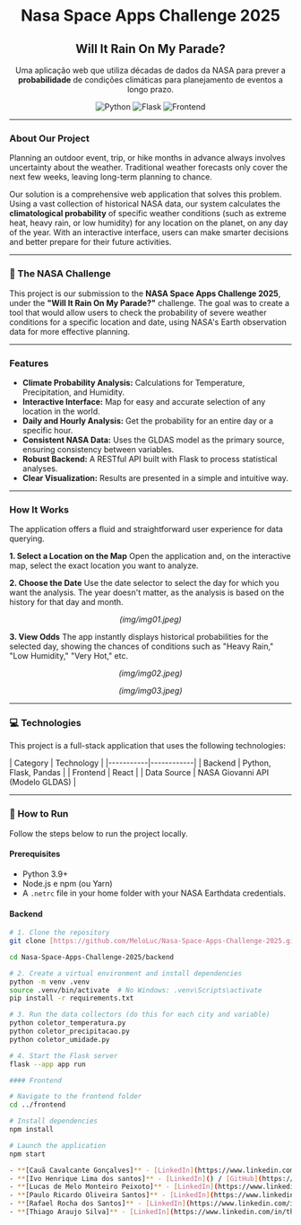 <div align="center">
  <h1>Nasa Space Apps Challenge 2025</h1>
  <h2>Will It Rain On My Parade?</h2>
  <p>Uma aplicação web que utiliza décadas de dados da NASA para prever a <strong>probabilidade</strong> de condições climáticas para planejamento de eventos a longo prazo.</p>

  ![Python](https://img.shields.io/badge/python-3.11-blue.svg)
  ![Flask](https://img.shields.io/badge/flask-3.0-important)
  ![Frontend](https://img.shields.io/badge/frontend-%5BReact%2FVue%5D-green)

</div>

---

###  About Our Project
Planning an outdoor event, trip, or hike months in advance always involves uncertainty about the weather. Traditional weather forecasts only cover the next few weeks, leaving long-term planning to chance.

Our solution is a comprehensive web application that solves this problem. Using a vast collection of historical NASA data, our system calculates the **climatological probability** of specific weather conditions (such as extreme heat, heavy rain, or low humidity) for any location on the planet, on any day of the year. With an interactive interface, users can make smarter decisions and better prepare for their future activities.

---

### 🚀 The NASA Challenge
This project is our submission to the **NASA Space Apps Challenge 2025**, under the **"Will It Rain On My Parade?"** challenge. The goal was to create a tool that would allow users to check the probability of severe weather conditions for a specific location and date, using NASA's Earth observation data for more effective planning.

---

###  Features
- **Climate Probability Analysis:** Calculations for Temperature, Precipitation, and Humidity.
- **Interactive Interface:** Map for easy and accurate selection of any location in the world.
- **Daily and Hourly Analysis:** Get the probability for an entire day or a specific hour.
- **Consistent NASA Data:** Uses the GLDAS model as the primary source, ensuring consistency between variables.
- **Robust Backend:** A RESTful API built with Flask to process statistical analyses.
- **Clear Visualization:** Results are presented in a simple and intuitive way.


---

###  How It Works
The application offers a fluid and straightforward user experience for data querying.

**1. Select a Location on the Map**
Open the application and, on the interactive map, select the exact location you want to analyze.

**2. Choose the Date**
Use the date selector to select the day for which you want the analysis. The year doesn't matter, as the analysis is based on the history for that day and month.

<div align="center">

*(img/img01.jpeg)*

</div>

**3. View Odds**
The app instantly displays historical probabilities for the selected day, showing the chances of conditions such as "Heavy Rain," "Low Humidity," "Very Hot," etc.

<div align="center">

*(img/img02.jpeg)*

</div>

<div align="center">

*(img/img03.jpeg)*

</div>

---

### 💻 Technologies
This project is a full-stack application that uses the following technologies:

| 
Category | Technology |
|-----------|------------|
| Backend   | Python, Flask, Pandas |
| Frontend  | React |
| Data Source | NASA Giovanni API (Modelo GLDAS) |

---

### 🚀 How to Run
Follow the steps below to run the project locally.

#### Prerequisites
- Python 3.9+
- Node.js e npm (ou Yarn)
- A `.netrc` file in your home folder with your NASA Earthdata credentials.

#### Backend
```bash
# 1. Clone the repository
git clone [https://github.com/MeloLuc/Nasa-Space-Apps-Challenge-2025.git](https://github.com/MeloLuc/Nasa-Space-Apps-Challenge-2025.git)

cd Nasa-Space-Apps-Challenge-2025/backend

# 2. Create a virtual environment and install dependencies
python -m venv .venv
source .venv/bin/activate  # No Windows: .venv\Scripts\activate
pip install -r requirements.txt

# 3. Run the data collectors (do this for each city and variable)
python coletor_temperatura.py
python coletor_precipitacao.py
python coletor_umidade.py

# 4. Start the Flask server
flask --app app run

#### Frontend

# Navigate to the frontend folder
cd ../frontend

# Install dependencies
npm install

# Launch the application
npm start

- **[Cauã Cavalcante Gonçalves]** - [LinkedIn](https://www.linkedin.com/in/cauã-gonçalves) / [GitHub](https://github.com/cgonssalves)
- **[Ivo Henrique Lima dos santos]** - [LinkedIn]() / [GitHub](https://github.com/IvoLimaS)
- **[Lucas de Melo Monteiro Peixoto]** - [LinkedIn](https://www.linkedin.com/in/lucas-de-melo-monteiro-peixoto-34b78926b) / [GitHub](https://github.com/MeloLuc)
- **[Paulo Ricardo Oliveira Santos]** - [LinkedIn](https://www.linkedin.com/in/paulo-ricardo-9439a9263) / [GitHub](https://github.com/PauloRicardo-05)
- **[Rafael Rocha dos Santos]** - [LinkedIn](https://www.linkedin.com/in/rafael-rocha-dos-santos-7b133410b) / [GitHub](https://github.com/Santosfael)
- **[Thiago Araujo Silva]** - [LinkedIn](https://www.linkedin.com/in/thiago-silva-509293366) / [GitHub](https://github.com/Thiag0txt)
